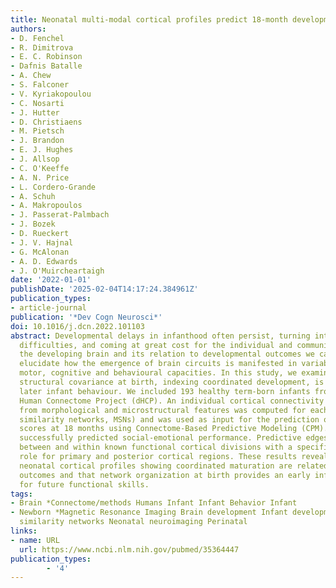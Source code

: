 ```yaml
---
title: Neonatal multi-modal cortical profiles predict 18-month developmental outcomes
authors:
- D. Fenchel
- R. Dimitrova
- E. C. Robinson
- Dafnis Batalle
- A. Chew
- S. Falconer
- V. Kyriakopoulou
- C. Nosarti
- J. Hutter
- D. Christiaens
- M. Pietsch
- J. Brandon
- E. J. Hughes
- J. Allsop
- C. O'Keeffe
- A. N. Price
- L. Cordero-Grande
- A. Schuh
- A. Makropoulos
- J. Passerat-Palmbach
- J. Bozek
- D. Rueckert
- J. V. Hajnal
- G. McAlonan
- A. D. Edwards
- J. O'Muircheartaigh
date: '2022-01-01'
publishDate: '2025-02-04T14:17:24.384961Z'
publication_types:
- article-journal
publication: '*Dev Cogn Neurosci*'
doi: 10.1016/j.dcn.2022.101103
abstract: Developmental delays in infanthood often persist, turning into life-long
  difficulties, and coming at great cost for the individual and community. By examining
  the developing brain and its relation to developmental outcomes we can start to
  elucidate how the emergence of brain circuits is manifested in variability of infant
  motor, cognitive and behavioural capacities. In this study, we examined if cortical
  structural covariance at birth, indexing coordinated development, is related to
  later infant behaviour. We included 193 healthy term-born infants from the Developing
  Human Connectome Project (dHCP). An individual cortical connectivity matrix derived
  from morphological and microstructural features was computed for each subject (morphometric
  similarity networks, MSNs) and was used as input for the prediction of behavioural
  scores at 18 months using Connectome-Based Predictive Modeling (CPM). Neonatal MSNs
  successfully predicted social-emotional performance. Predictive edges were distributed
  between and within known functional cortical divisions with a specific important
  role for primary and posterior cortical regions. These results reveal that multi-modal
  neonatal cortical profiles showing coordinated maturation are related to developmental
  outcomes and that network organization at birth provides an early infrastructure
  for future functional skills.
tags:
- Brain *Connectome/methods Humans Infant Infant Behavior Infant
- Newborn *Magnetic Resonance Imaging Brain development Infant development Morphometric
  similarity networks Neonatal neuroimaging Perinatal
links:
- name: URL
  url: https://www.ncbi.nlm.nih.gov/pubmed/35364447
publication_types:
        - '4'    
---
```

